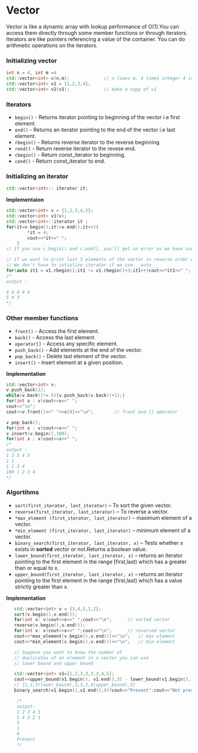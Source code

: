 # Vector 
Vector is like a dynamic array with lookup performance of O(1).You can access them directly through some member functions or through iterators. Iterators are like pointers referencing a value of the container.
You can do arithmetic operations on the iterators.

### Initializing vector

```c++
int n = 4, int m =4
std::vector<int> v(n,m);             // n times m, 4 times integer 4 in vector
std::vector<int> v1 = {1,2,3,4};                    
std::vector<int> v2(v1);             // make a copy of v1
```

###  Iterators

* `begin()` - Returns iterator pointing to beginning of the vector i.e first element.
* `end()` -  Returns an iterator pointing to the end of the vector i.e last element.
* `rbegin()` - Returns reverse iterator to the reverse beginning.
* `rend()` - Return reverse iterator to the revese end.
* `cbegin()` - Return const_iterator to beginning.
* `cend()` - Return const_iterator to end.

### Initializing an iterator 
```c++
std::vector<int>:: iterator it;
```

__Implementaion__ 
```c++
std::vector<int> v = {1,2,3,4,5};
std::vector<int> v1(v);
std::vector<int>::iterator it ;
for(it=v.begin();it!=v.end();it++){
        *it = 4;
        cout<<*it<<" ";
    }
// If you use c.begin() and c.end(), you'll get an error as we have used a constant reference which is read only.  

// If we want to print last 3 elements of the vector in reverse order we can use reverse iterator
// We don't have to intialize iterator if we use __auto__    
for(auto it1 = v1.rbegin();it1 != v1.rbegin()+3;it1++)cout<<*it1<<" ";
/*
output - 

4 4 4 4 4
5 4 3
*/
```


### Other member functions

* `front()` - Access the first element.
* `back()` - Access the last element.
* `operator[]` - Access any specific element.
* `push_back()` - Add elements at the end of the vector.
* `pop_back()` - Delete last element of the vector.
* `insert()` - insert element at a given position.

__Implementation__

```c++
std::vector<int> v;
v.push_back(1);
while(v.back()!= 5){v.push_back(v.back()+1);}
for(int x : v)cout<<x<<" ";
cout<<"\n";
cout<<v.front()<<" "<<v[0]<<"\n";        // front and [] operator

v.pop_back();
for(int x : v)cout<<x<<" ";
v.insert(v.begin(),100);
for(int x : v)cout<<x<<" ";    
/*
output - 
1 2 3 4 5 
1 1
1 2 3 4     
100 1 2 3 4
*/
```


### Algortihms 

* `sort(first_iterator, last_iterator)` – To sort the given vector.
* `reverse(first_iterator, last_iterator)` – To reverse a vector.
* `*max_element (first_iterator, last_iterator)` –  maximum element of a vector.
* `*min_element (first_iterator, last_iterator)` –  minimum element of a vector.
* `binary_search(first_iterator, last_iterator, x)` – Tests whether x exists in __sorted__ vector or not.Returns a boolean value.
* `lower_bound(first_iterator, last_iterator, x)` – returns an iterator pointing to the first element in the range [first,last) which has a greater than or equal to x.
* `upper_bound(first_iterator, last_iterator, x)` – returns an iterator pointing to the first element in the range [first,last) which has a value strictly greater than x.

__Implementation__

```c++
   std::vector<int> v = {3,4,5,1,2};
   sort(v.begin(),v.end());       
   for(int x: v)cout<<x<<" ";cout<<"\n";      // sorted vector
   reverse(v.begin(),v.end());                
   for(int x: v)cout<<x<<" ";cout<<"\n";      // reversed vector
   cout<<*max_element(v.begin(),v.end())<<"\n";   // max element
   cout<<*min_element(v.begin(),v.end())<<"\n";   // min element

   // Suppose you want to know the number of 
   // duplicates of an element in a vector you can use
   // lower bound and upper bound 

   std::vector<int> v1={1,2,3,3,3,3,4,5};
   cout<<upper_bound(v1.begin(), v1.end(),3) - lower_bound(v1.begin(), v1.end(),3)<<"\n";
   // {1,2,3(lower_bound),3,3,3,4(upper_bound),5}
   binary_search(v1.begin(),v1.end(),4)?cout<<"Present":cout<<"Not present";

    /* 
    output- 
    1 2 3 4 5 
    5 4 3 2 1 
    5
    1
    4
    Present
    */
```


